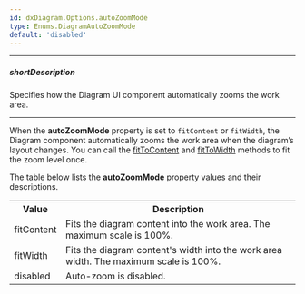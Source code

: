 ```yaml
---
id: dxDiagram.Options.autoZoomMode
type: Enums.DiagramAutoZoomMode
default: 'disabled'
---
```

---
##### shortDescription
Specifies how the Diagram UI component automatically zooms the work area.

---
When the **autoZoomMode** property is set to `fitContent` or `fitWidth`, the Diagram component automatically zooms the work area when the diagram’s layout changes. You can call the [fitToContent](/api-reference/10%20UI%20Components/dxDiagram/3%20Methods/fitToContent().md '/Documentation/ApiReference/UI_Components/dxDiagram/Methods/#fitToContent') and [fitToWidth](/api-reference/10%20UI%20Components/dxDiagram/3%20Methods/fitToWidth().md '/Documentation/ApiReference/UI_Components/dxDiagram/Methods/#fitToWidth') methods to fit the zoom level once.

The table below lists the **autoZoomMode** property values and their descriptions.

<table class="dx-table">
    <tr>
        <th>Value</th>
        <th>Description</th>
    </tr>
    <tr>
        <td>fitContent</td>
        <td>Fits the diagram content into the work area. The maximum scale is 100%.</td>
    </tr>
    <tr>
        <td>fitWidth</td>
        <td>Fits the diagram content's width into the work area width. The maximum scale is 100%.</td>
    </tr>
    <tr>
        <td>disabled</td>
        <td>Auto-zoom is disabled.</td>
    </tr>
</table>

